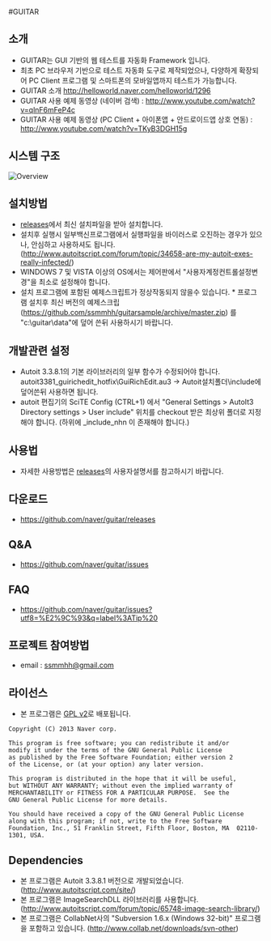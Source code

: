 #GUITAR

## 소개
* GUITAR는 GUI 기반의 웹 테스트를 자동화 Framework 입니다. 
* 최초 PC 브라우저 기반으로 테스트 자동화 도구로 제작되었으나, 다양하게 확장되어 PC Client 프로그램 및 스마트폰의 모바일앱까지 테스트가 가능합니다.  
* GUITAR 소개 http://helloworld.naver.com/helloworld/1296  
* GUITAR 사용 예제 동영상 (네이버 검색) : http://www.youtube.com/watch?v=qlnF6mFeP4c  
* GUITAR 사용 예제 동영상 (PC Client + 아이폰앱 + 안드로이드앱 상호 연동) : http://www.youtube.com/watch?v=TKyB3DGH15g 

## 시스템 구조
![Overview](https://github.com/naver/guitar/blob/master/doc/system.png)

## 설치방법
* [releases](https://github.com/naver/guitar/releases)에서 최신 설치파일을 받아 설치합니다.  
* 설치후 실행시 일부백신프로그램에서 실행파일을 바이러스로 오진하는 경우가 있으나, 안심하고 사용하셔도 됩니다. (http://www.autoitscript.com/forum/topic/34658-are-my-autoit-exes-really-infected/) 
* WINDOWS 7 및 VISTA 이상의 OS에서는 제어판에서 "사용자계정컨트롤설정변경"을 최소로 설정해야 합니다. 
* 설치 프로그램에 포함된 예제스크립트가 정상작동되지 않을수 있습니다. * 프로그램 설치후 최신 버전의 예제스크립(https://github.com/ssmmhh/guitarsample/archive/master.zip) 를 "c:\guitar\data"에 덮어 쓴뒤 사용하시기 바랍니다. 

## 개발관련 설정
- Autoit 3.3.8.1의 기본 라이브러리의 일부 함수가 수정되어야 합니다. 
  autoit3381_guirichedit_hotfix\GuiRichEdit.au3 -> Autoit설치폴더\include에 덮어쓴뒤 사용하면 됩니다.
- autoit 편집기의 SciTE Config (CTRL+1) 에서 "General Settings > AutoIt3 Directory settings > User include" 위치를 checkout 받은 최상위 폴더로 지정해야 합니다. (하위에 _include_nhn 이 존재해야 합니다.)

## 사용법
* 자세한 사용방법은 [releases](https://github.com/naver/guitar/releases)의 사용자설명서를 참고하시기 바랍니다. 

## 다운로드
* https://github.com/naver/guitar/releases

## Q&A
* https://github.com/naver/guitar/issues

## FAQ
* https://github.com/naver/guitar/issues?utf8=%E2%9C%93&q=label%3ATip%20

## 프로젝트 참여방법
* email : ssmmhh@gmail.com

## 라이선스
* 본 프로그램은 [GPL v2](/LICENSE/License_GUITAR.txt)로 배포됩니다. 

```
Copyright (C) 2013 Naver corp.

This program is free software; you can redistribute it and/or
modify it under the terms of the GNU General Public License
as published by the Free Software Foundation; either version 2
of the License, or (at your option) any later version.

This program is distributed in the hope that it will be useful,
but WITHOUT ANY WARRANTY; without even the implied warranty of
MERCHANTABILITY or FITNESS FOR A PARTICULAR PURPOSE.  See the
GNU General Public License for more details.

You should have received a copy of the GNU General Public License
along with this program; if not, write to the Free Software
Foundation, Inc., 51 Franklin Street, Fifth Floor, Boston, MA  02110-1301, USA.
```

## Dependencies 
- 본 프로그램은 Autoit 3.3.8.1 버전으로 개발되었습니다. (http://www.autoitscript.com/site/)
- 본 프로그램은 ImageSearchDLL 라이브러리를 사용합니다. (http://www.autoitscript.com/forum/topic/65748-image-search-library/)
- 본 프로그램은 CollabNet사의 "Subversion 1.6.x (Windows 32-bit)" 프로그램을 포함하고 있습니다. 
(http://www.collab.net/downloads/svn-other)


